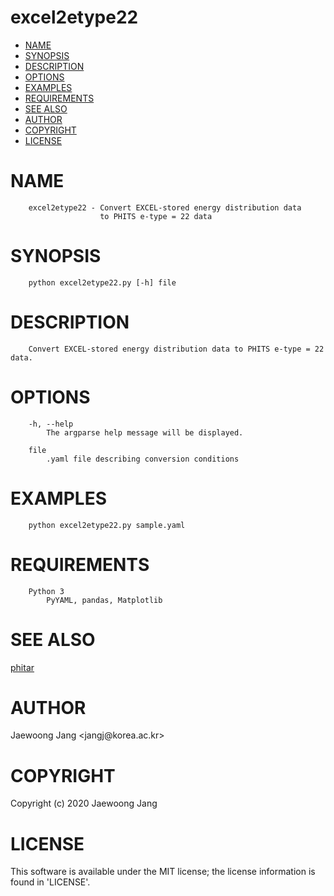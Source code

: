 # excel2etype22

<?xml version="1.0" ?>
<!DOCTYPE html PUBLIC "-//W3C//DTD XHTML 1.0 Strict//EN" "http://www.w3.org/TR/xhtml1/DTD/xhtml1-strict.dtd">
<html xmlns="http://www.w3.org/1999/xhtml">
<head>
<meta http-equiv="content-type" content="text/html; charset=utf-8" />
<link rev="made" href="mailto:" />
</head>

<body>



<ul id="index">
  <li><a href="#NAME">NAME</a></li>
  <li><a href="#SYNOPSIS">SYNOPSIS</a></li>
  <li><a href="#DESCRIPTION">DESCRIPTION</a></li>
  <li><a href="#OPTIONS">OPTIONS</a></li>
  <li><a href="#EXAMPLES">EXAMPLES</a></li>
  <li><a href="#REQUIREMENTS">REQUIREMENTS</a></li>
  <li><a href="#SEE-ALSO">SEE ALSO</a></li>
  <li><a href="#AUTHOR">AUTHOR</a></li>
  <li><a href="#COPYRIGHT">COPYRIGHT</a></li>
  <li><a href="#LICENSE">LICENSE</a></li>
</ul>

<h1 id="NAME">NAME</h1>

<pre><code>    excel2etype22 - Convert EXCEL-stored energy distribution data
                    to PHITS e-type = 22 data</code></pre>

<h1 id="SYNOPSIS">SYNOPSIS</h1>

<pre><code>    python excel2etype22.py [-h] file</code></pre>

<h1 id="DESCRIPTION">DESCRIPTION</h1>

<pre><code>    Convert EXCEL-stored energy distribution data to PHITS e-type = 22 data.</code></pre>

<h1 id="OPTIONS">OPTIONS</h1>

<pre><code>    -h, --help
        The argparse help message will be displayed.

    file
        .yaml file describing conversion conditions</code></pre>

<h1 id="EXAMPLES">EXAMPLES</h1>

<pre><code>    python excel2etype22.py sample.yaml</code></pre>

<h1 id="REQUIREMENTS">REQUIREMENTS</h1>

<pre><code>    Python 3
        PyYAML, pandas, Matplotlib</code></pre>

<h1 id="SEE-ALSO">SEE ALSO</h1>

<p><a href="https://github.com/jangcom/phitar">phitar</a></p>

<h1 id="AUTHOR">AUTHOR</h1>

<p>Jaewoong Jang &lt;jangj@korea.ac.kr&gt;</p>

<h1 id="COPYRIGHT">COPYRIGHT</h1>

<p>Copyright (c) 2020 Jaewoong Jang</p>

<h1 id="LICENSE">LICENSE</h1>

<p>This software is available under the MIT license; the license information is found in &#39;LICENSE&#39;.</p>


</body>

</html>